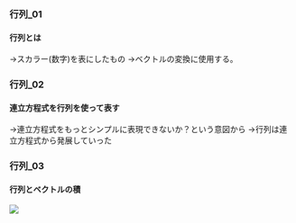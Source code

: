 ### 行列_01
#### 行列とは
→スカラー(数字)を表にしたもの
→ベクトルの変換に使用する。

### 行列_02
#### 連立方程式を行列を使って表す
→連立方程式をもっとシンプルに表現できないか？という意図から
→行列は連立方程式から発展していった

### 行列_03
#### 行列とベクトルの積
<img src="https://latex.codecogs.com/gif.latex?\begin{pmatrix}6%20&%204%20\\%203%20&%205%20\end{pmatrix}"/>
